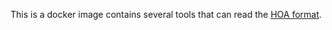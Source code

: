 This is a docker image contains several tools that can read the
[HOA format](http://adl.github.io/hoaf/).
